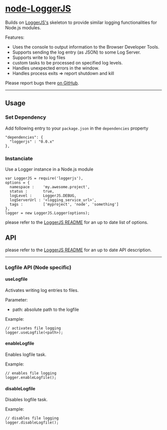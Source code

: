 # [node-LoggerJS](https://github.com/luscus/node-LoggerJS)

Builds on [LoggerJS's](https://github.com/luscus/LoggerJS) skeleton to provide similar logging functionalities for Node.js modules.


Features:

* Uses the console to output information to the Browser Developer Tools.
* Supports sending the log entry (as JSON) to some Log Server.
* Supports write to log files
* custom tasks to be processed on specified log levels.
* Handles unexpected errors in the window.
* Handles process exits => report shutdown and kill


Please report bugs there [on GitHub](https://github.com/luscus/node-LoggerJS/issues).


----------


## Usage

### Set Dependency

Add following entry to your `package.json` in the `dependencies` property

    "dependencies": {
      "loggerjs" : "0.0.x"
    },


### Instanciate

Use a Logger instance in a Node.js module

    var LoggerJS = require('loggerjs'),
    options = {
      namespace :    'my.awesome.project',
      status :       true,
      logLevel :     LoggerJS.DEBUG,
      logServerUrl : '<logging_service_url>',
      tags :         ['myproject', 'node', 'something']
    },
    logger = new LoggerJS.Logger(options);

please refer to the [LoggerJS README](https://github.com/luscus/LoggerJS/blob/master/README.md) for an up to date list of options.

## API

please refer to the [LoggerJS README](https://github.com/luscus/LoggerJS/blob/master/README.md) for an up to date API description.

----------

### Logfile API (Node specific)

#### useLogfile

Activates writing log entries to files.

Parameter:

* path: absolute path to the logfile

Example:

    // activates file logging
    logger.useLogfile(<path>);

#### enableLogfile

Enables logfile task.

Example:

    // enables file logging
    logger.enableLogfile();

#### disableLogfile

Disables logfile task.

Example:

    // disables file logging
    logger.disableLogfile();

